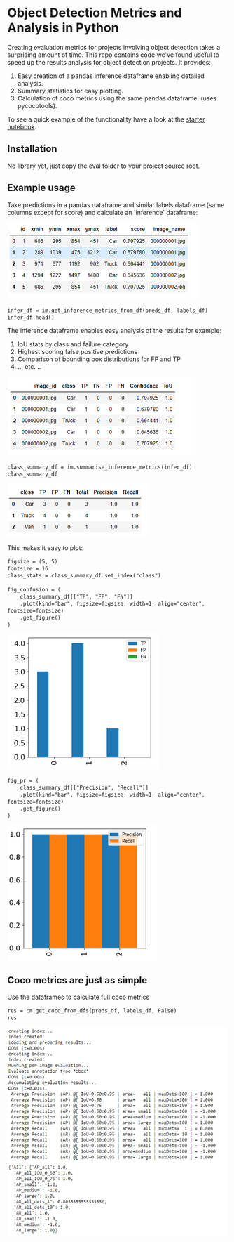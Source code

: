 # Object Detection Metrics and Analysis in Python

Creating evaluation metrics for projects involving object detection takes a surprising amount of time. This repo contains code we've found useful to speed up the results analysis for object detection projects. It provides:

1. Easy creation of a pandas inference dataframe enabling detailed analysis.
2. Summary statistics for easy plotting.
3. Calculation of coco metrics using the same pandas dataframe. (uses pycocotools).

To see a quick example of the functionality have a look at the [starter notebook](./nbs/object-detection-metrics.ipynb).

## Installation

No library yet, just copy the eval folder to your project source root.

## Example usage


Take predictions in a pandas dataframe and similar labels dataframe (same columns except for score) and calculate an 'inference' dataframe:

![Predictions](./images/predictions.PNG)

    infer_df = im.get_inference_metrics_from_df(preds_df, labels_df)
    infer_df.head()

The inference dataframe enables easy analysis of the results for example:
1. IoU stats by class and failure category
2. Highest scoring false positive predictions
3. Comparison of bounding box distributions for FP and TP
4. ... etc. ..


![Inference dataframe](./images/inf.PNG)

    class_summary_df = im.summarise_inference_metrics(infer_df)
    class_summary_df

![Summary dataframe](./images/summary.PNG)

This makes it easy to plot:


    figsize = (5, 5)
    fontsize = 16
    class_stats = class_summary_df.set_index("class")

    fig_confusion = (
        class_summary_df[["TP", "FP", "FN"]]
        .plot(kind="bar", figsize=figsize, width=1, align="center", fontsize=fontsize)
        .get_figure()
    )


![Confusion](./images/TP.PNG)

    fig_pr = (
        class_summary_df[["Precision", "Recall"]]
        .plot(kind="bar", figsize=figsize, width=1, align="center", fontsize=fontsize)
        .get_figure()
    )

![PR](./images/PR.PNG)

## Coco metrics are just as simple

Use the dataframes to calculate full coco metrics


    res = cm.get_coco_from_dfs(preds_df, labels_df, False)
    res

![Coco](./images/coco.PNG)

